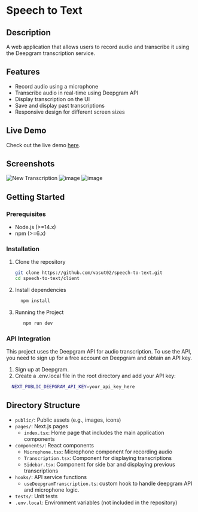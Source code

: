 # Speech to Text

## Description
A web application that allows users to record audio and transcribe it using the Deepgram transcription service.

## Features
- Record audio using a microphone
- Transcribe audio in real-time using Deepgram API
- Display transcription on the UI
- Save and display past transcriptions
- Responsive design for different screen sizes

## Live Demo
Check out the live demo [here](https://speech-to-text-ruddy.vercel.app/).

## Screenshots
![New Transcription](https://github.com/vasut02/speech-to-text/assets/70652567/e61bda20-24eb-4353-9649-768a96b59be1)
![image](https://github.com/vasut02/speech-to-text/assets/70652567/8cdfcb2b-8020-404e-b7e3-a4276d3412dd)
![image](https://github.com/vasut02/speech-to-text/assets/70652567/6853c9ab-4ad1-4c7e-aa16-4b11b8711681)


## Getting Started

### Prerequisites
- Node.js (>=14.x)
- npm (>=6.x)

### Installation
1. Clone the repository
   ```sh
   git clone https://github.com/vasut02/speech-to-text.git
   cd speech-to-text/client
   ```
2. Install dependencies
    ```sh
      npm install
    ```
4. Running the Project
   ```sh
      npm run dev
    ```
### API Integration

This project uses the Deepgram API for audio transcription. To use the API, you need to sign up for a free account on Deepgram and obtain an API key.

1. Sign up at Deepgram.
2. Create a .env.local file in the root directory and add your API key:
```sh
  NEXT_PUBLIC_DEEPGRAM_API_KEY=your_api_key_here
```

## Directory Structure

- `public/`: Public assets (e.g., images, icons)
- `pages/`: Next.js pages
  - `index.tsx`: Home page that includes the main application components
- `components/`: React components
  - `Microphone.tsx`: Microphone component for recording audio
  - `Transcription.tsx`: Component for displaying transcriptions
  - `Sidebar.tsx`: Component for side bar and displaying previous transcriptions
- `hooks/`: API service functions
  - `useDeepgramTranscription.ts`: custom hook to handle deepgram API and microphone logic.
- `tests/`: Unit tests
- `.env.local`: Environment variables (not included in the repository)
